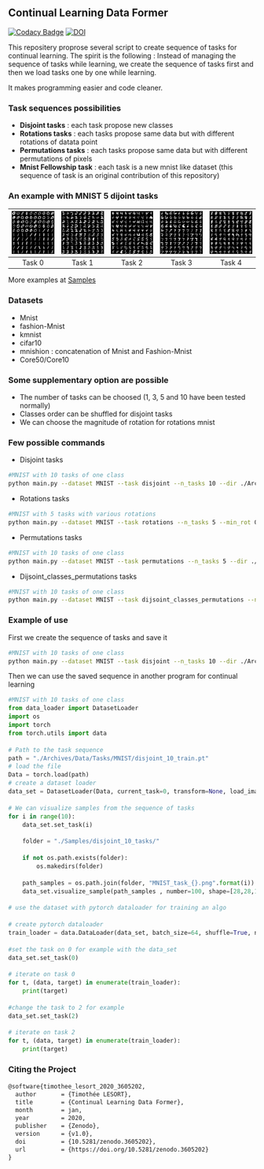 ## Continual Learning Data Former

[![Codacy Badge](https://api.codacy.com/project/badge/Grade/9273eb0f97b946308248b0007e054e54)](https://app.codacy.com/app/TLESORT/Continual_Learning_Data_Former?utm_source=github.com&utm_medium=referral&utm_content=TLESORT/Continual_Learning_Data_Former&utm_campaign=Badge_Grade_Dashboard)
[![DOI](https://zenodo.org/badge/198824802.svg)](https://zenodo.org/badge/latestdoi/198824802)

This repositery proprose several script to create sequence of tasks for continual learning. The spirit is the following : 
Instead of managing the sequence of tasks while learning, we create the sequence of tasks first and then we load tasks 
one by one while learning.

It makes programming easier and code cleaner.

### Task sequences possibilities

-   **Disjoint tasks** : each task propose new classes
-   **Rotations tasks** : each tasks propose same data but with different rotations of datata point
-   **Permutations tasks** : each tasks propose same data but with different permutations of pixels
-   **Mnist Fellowship task** : each task is a new mnist like dataset (this sequence of task is an original contribution of this repository)

### An example with MNIST 5 dijoint tasks

|<img src="/Samples/disjoint_5_tasks/MNIST_task_0.png" width="150">|<img src="/Samples/disjoint_5_tasks/MNIST_task_1.png" width="150">|<img src="/Samples/disjoint_5_tasks/MNIST_task_2.png" width="150">|<img src="/Samples/disjoint_5_tasks/MNIST_task_3.png" width="150">|<img src="/Samples/disjoint_5_tasks/MNIST_task_4.png" width="150">|    
|:-------------------------:|:-------------------------:|:-------------------------:|:-------------------------:|:-------------------------:|
|Task 0 | Task 1 | Task 2 | Task 3 | Task 4|

More examples at [Samples](/Samples)

### Datasets

-   Mnist
-   fashion-Mnist
-   kmnist
-   cifar10
-   mnishion : concatenation of Mnist and Fashion-Mnist
-   Core50/Core10

### Some supplementary option are possible
-   The number of tasks can be choosed (1, 3, 5 and 10 have been tested normally)
-   Classes order can be shuffled for disjoint tasks
-   We can choose the magnitude of rotation for rotations mnist

### Few possible commands

-   Disjoint tasks

```bash
#MNIST with 10 tasks of one class
python main.py --dataset MNIST --task disjoint --n_tasks 10 --dir ./Archives
```
-   Rotations tasks

```bash
#MNIST with 5 tasks with various rotations
python main.py --dataset MNIST --task rotations --n_tasks 5 --min_rot 0 --max_rot 90 --dir ./Archives
```

-   Permutations tasks

```bash
#MNIST with 10 tasks of one class
python main.py --dataset MNIST --task permutations --n_tasks 5 --dir ./Archives
```

-   Dijsoint_classes_permutations tasks

```bash
#MNIST with 10 tasks of one class
python main.py --dataset MNIST --task dijsoint_classes_permutations --n_tasks 10 --index_permutation 2 --dir ./Archives
```

### Example of use

First we create the sequence of tasks and save it
```bash
#MNIST with 10 tasks of one class
python main.py --dataset MNIST --task disjoint --n_tasks 10 --dir ./Archives
```

Then we can use the saved sequence in another program for continual learning
```python
#MNIST with 10 tasks of one class
from data_loader import DatasetLoader
import os
import torch
from torch.utils import data

# Path to the task sequence
path = "./Archives/Data/Tasks/MNIST/disjoint_10_train.pt"
# load the file
Data = torch.load(path)
# create a dataset loader
data_set = DatasetLoader(Data, current_task=0, transform=None, load_images=False, path=None)

# We can visualize samples from the sequence of tasks
for i in range(10):
    data_set.set_task(i)
    
    folder = "./Samples/disjoint_10_tasks/"
    
    if not os.path.exists(folder):
        os.makedirs(folder)
    
    path_samples = os.path.join(folder, "MNIST_task_{}.png".format(i))
    data_set.visualize_sample(path_samples , number=100, shape=[28,28,1])
    
# use the dataset with pytorch dataloader for training an algo

# create pytorch dataloader
train_loader = data.DataLoader(data_set, batch_size=64, shuffle=True, num_workers=6)

#set the task on 0 for example with the data_set
data_set.set_task(0)

# iterate on task 0
for t, (data, target) in enumerate(train_loader):
    print(target)
    
#change the task to 2 for example
data_set.set_task(2)

# iterate on task 2
for t, (data, target) in enumerate(train_loader):
    print(target)

```

### Citing the Project

```Array.<string>
@software{timothee_lesort_2020_3605202,
  author       = {Timothée LESORT},
  title        = {Continual Learning Data Former},
  month        = jan,
  year         = 2020,
  publisher    = {Zenodo},
  version      = {v1.0},
  doi          = {10.5281/zenodo.3605202},
  url          = {https://doi.org/10.5281/zenodo.3605202}
}

```
